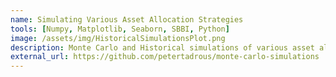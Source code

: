 ```yaml
---
name: Simulating Various Asset Allocation Strategies
tools: [Numpy, Matplotlib, Seaborn, SBBI, Python]
image: /assets/img/HistoricalSimulationsPlot.png
description: Monte Carlo and Historical simulations of various asset allocation strategies in retirement funds.
external_url: https://github.com/petertadrous/monte-carlo-simulations
---
```

